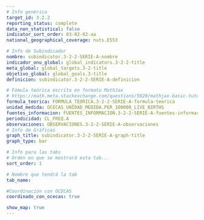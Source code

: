 ```yaml
---
# Info genérica
target_id: 3.2.2
reporting_status: complete
data_non_statistical: false
indicator_sort_order: 03-02-02-aa
national_geographical_coverage: nuts.ES53

# Info de Subindicador
nombre: subindicator.3-2-2-SERIE-A-nombre
indicador_onu_global: global_indicators.3-2-2-title
meta_global: global_targets.3-2-title
objetivo_global: global_goals.3-title
definicion: subindicator.3-2-2-SERIE-A-definicion

# Fómula teórica escrita en formato MathJax
# https://math.meta.stackexchange.com/questions/5020/mathjax-basic-tutorial-and-quick-reference
formula_teorica: FORMULA_TEORICA.3-2-2-SERIE-A-formula-teorica
unidad_medida: OCECAS_UNIDAD_MEDIDA.PER_100000_LIVE_BIRTHS
fuentes_informacion: FUENTES_INFORMACION.3-2-2-SERIE-A-fuentes-informacion
periodicidad: CL_FREQ.A
observaciones: OBSERVACIONES.3-2-2-SERIE-A-observaciones
# Info de Gráficas
graph_title: subindicator.3-2-2-SERIE-A-graph-title
graph_type: bar

# Info para las tabs
# Orden en que se mostrará esta tab...
sort_order: 1

# Nombre que tendrá la tab
tab_name: 

#Coordinación con OCECAS
coordinado_con_ocecas: true

show_map: true
---
```

